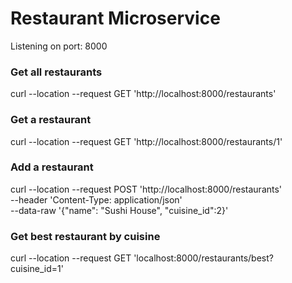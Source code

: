 # Restaurant Microservice

Listening on port: 8000

### Get all restaurants
curl --location --request GET 'http://localhost:8000/restaurants'

### Get a restaurant
curl --location --request GET 'http://localhost:8000/restaurants/1'

### Add a restaurant
curl --location --request POST 'http://localhost:8000/restaurants' \
--header 'Content-Type: application/json' \
--data-raw '{"name": "Sushi House", "cuisine_id":2}'

### Get best restaurant by cuisine
curl --location --request GET 'localhost:8000/restaurants/best?cuisine_id=1'